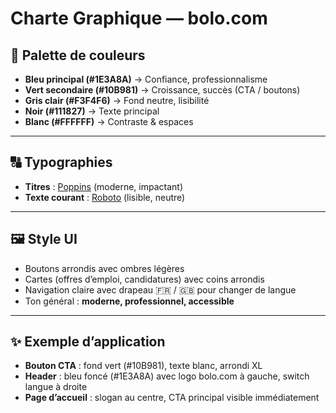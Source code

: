# Charte Graphique — bolo.com

## 🎨 Palette de couleurs
- **Bleu principal (#1E3A8A)** → Confiance, professionnalisme  
- **Vert secondaire (#10B981)** → Croissance, succès (CTA / boutons)  
- **Gris clair (#F3F4F6)** → Fond neutre, lisibilité  
- **Noir (#111827)** → Texte principal  
- **Blanc (#FFFFFF)** → Contraste & espaces  

---

## 🔠 Typographies
- **Titres** : [Poppins](https://fonts.google.com/specimen/Poppins) (moderne, impactant)  
- **Texte courant** : [Roboto](https://fonts.google.com/specimen/Roboto) (lisible, neutre)  

---

## 🖼️ Style UI
- Boutons arrondis avec ombres légères  
- Cartes (offres d’emploi, candidatures) avec coins arrondis  
- Navigation claire avec drapeau 🇫🇷 / 🇬🇧 pour changer de langue  
- Ton général : **moderne, professionnel, accessible**  

---

## ✨ Exemple d’application
- **Bouton CTA** : fond vert (#10B981), texte blanc, arrondi XL  
- **Header** : bleu foncé (#1E3A8A) avec logo bolo.com à gauche, switch langue à droite  
- **Page d’accueil** : slogan au centre, CTA principal visible immédiatement  

